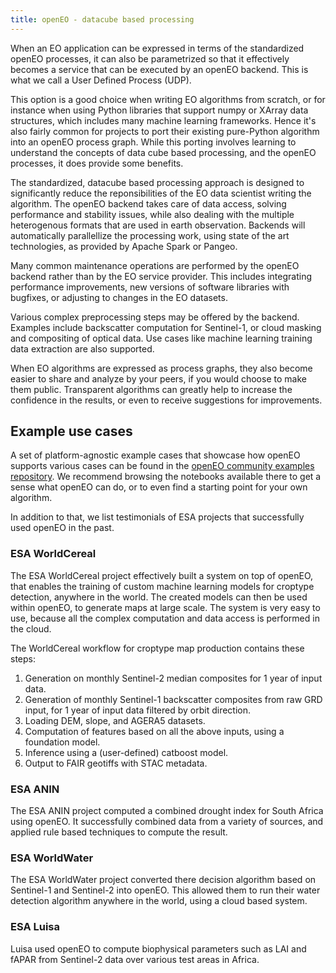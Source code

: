 ```yaml
---
title: openEO - datacube based processing
---
```


When an EO application can be expressed in terms of the standardized openEO processes, it can also be parametrized so that
it effectively becomes a service that can be executed by an openEO backend. This is what we call a User Defined Process (UDP).

This option is a good choice when writing EO algorithms from scratch, or for instance when using Python libraries that support
numpy or XArray data structures, which includes many machine learning frameworks. Hence it's also fairly common for projects
to port their existing pure-Python algorithm into an openEO process graph. While this porting involves learning to understand
the concepts of data cube based processing, and the openEO processes, it does provide some benefits.

The standardized, datacube based processing approach is designed to significantly reduce the reponsibilities of the EO
data scientist writing the algorithm. The openEO backend takes care of data access, solving performance and stability issues,
while also dealing with the multiple heterogenous formats that are used in earth observation. Backends will automatically
parallellize the processing work, using state of the art technologies, as provided by Apache Spark or Pangeo.

Many common maintenance operations are performed by the openEO backend rather than by the EO service provider. This includes
integrating performance improvements, new versions of software libraries with bugfixes, or adjusting to changes in the EO
datasets.

Various complex preprocessing steps may be offered by the backend. Examples include backscatter computation for Sentinel-1,
or cloud masking and compositing of optical data. Use cases like machine learning training data extraction are also supported.

When EO algorithms are expressed as process graphs, they also become easier to share and analyze by your peers, if you
would choose to make them public. Transparent algorithms can greatly help to increase the confidence in the results, or even to receive
suggestions for improvements.


## Example use cases

A set of platform-agnostic example cases that showcase how openEO supports various cases can be found in the
[openEO community examples repository](https://github.com/Open-EO/openeo-community-examples).
We recommend browsing the notebooks available there to get a sense what openEO can do, or to even find a starting point for your own
algorithm.

In addition to that, we list testimonials of ESA projects that successfully used openEO in the past.

### ESA WorldCereal

The ESA WorldCereal project effectively built a system on top of openEO, that enables the training of custom machine
learning models for croptype detection, anywhere in the world. The created models can then be used within openEO, to
generate maps at large scale. The system is very easy to use, because all the complex computation and data access is performed
in the cloud.

The WorldCereal workflow for croptype map production contains these steps:

1. Generation on monthly Sentinel-2 median composites for 1 year of input data.
2. Generation of monthly Sentinel-1 backscatter composites from raw GRD input, for 1 year of input data filtered by orbit direction.
3. Loading DEM, slope, and AGERA5 datasets.
3. Computation of features based on all the above inputs, using a foundation model.
4. Inference using a (user-defined) catboost model.
5. Output to FAIR geotiffs with STAC metadata.

### ESA ANIN

The ESA ANIN project computed a combined drought index for South Africa using openEO. It successfully combined data from
a variety of sources, and applied rule based techniques to compute the result.

### ESA WorldWater

The ESA WorldWater project converted there decision algorithm based on Sentinel-1 and Sentinel-2 into openEO. This
allowed them to run their water detection algorithm anywhere in the world, using a cloud based system.

### ESA Luisa

Luisa used openEO to compute biophysical parameters such as LAI and fAPAR from Sentinel-2 data over various test areas
in Africa.
